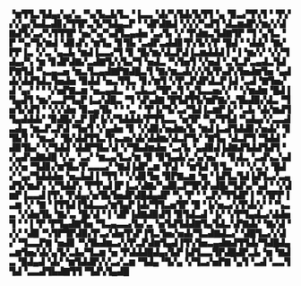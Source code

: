 ▝▆▜▜▃▜▟▄▞▄▞▃▝▚▞▙▃▙▜▃▝▐▃▃▝▟▞▚▜▟▞▙▜▜▝▄▝▉▃▞▜▚▜▝▝▛▞▞▞▄▞▙▟▃▟▊▞▜▜▛▃▜▞▜▟▄▃▛▝▝▟▛▟▇▟▝▞▞▞▚▟▜▝▟▃▆▟▛▞▆▞▞▟▇▟▜▞▃▞▚▜▜▜▛▝▅▞▚▞▚▟▜▃▄▟▅▝▃▞▙▝▞▝▛▟▆▃▜▟▇▜▛▝▜▝▄▜▃▝▛▝▚▞▜▞▆▟▝▟▊▟▚▝▆▜▄▝▊▜▙▝▃▟▛▃▟▟▊▜▚▜▞▞▛▝█▟▝▝▟▟▞▝▇▞▛▛▐▃▝▞▃▝▄▃▙▝▆▟▐▃▃▞▜▝▊▝█▞▆▞▟▃▛▟▐▃▆▟▟▟▐▝▐▝▆▞▞▝▞▞▜▟▄▞▚▝▆▝▊▟▛▟▇▞▃▟▇▜▞▞▙▞▜▝▅▟▃▝▚▜▅▜▝▞▅▟▝▃▜▃▛▃▄▟▃▜▟▛▇▜▟▝▚▃▄▃▅▝▆▃▜▃▄▟▇▛▇▟█▃▜▝▇▞▆▃▟▞▞▞▙▜▚▟▚▜▅▟▆▜▅▝▄▟▟▞▟▟▜▟▃▜▅▟▅▝▉▟▟▝▅▃▜▜▃▝▊▞▆▜▝▞▛▃▛▟▛▟▃▛▐▟▝▃▟▝▇▜▅▞▟▝▄▞▝▝▝▞▅▛▇▃▆▝▅▃▄▟▃▝▝▃▙▃▞▜▛▃▜▝▄▜▃▃▅▞▞▝▝▞▆▟▆▝█▟▐▜▄▟▜▝▆▞▃▃▛▜▄▛▐▃▞▟█▃▝▜▝▟▚▟▇▝█▜▟▜▜▞▆▛▇▞▃▜▙▟▉▞▟▃▝▜▅▜▞▟▜▝▝▞▞▟▅▝▉▃▄▜▙▝▝▝▃▝▝▛▐▞▜▞▃▞▜▟▐▃▆▛▐▞▝▃▙▝▟▞▆▟▜▜▄▟▟▟▞▝▉▟█▞▃▛▐▛▐▞▞▜▟▟▟▞▛▜▜▃▃▝▅▜▛▝▚▞▜▜▟▝▚▟▄▞▞▃▃▟▃▟▄▝▆▃▛▃▛▟▝▜▅▜▝▞▄▟▅▝▊▝▞▟▉▞▅▟▆▞▙▝▆▟▐▃▟▜▟▟▊▞▅▟▞▝▊▜▙▜▝▝▆▃▞▝█▞▟▟▜▜▃▜▚▃▅▞▟▞▟▟▆▞▟▃▛▜▞▝▇▜▄▝▟▃▛▜▝▜▟▟▝▟▉▜▙▞▝▞▜▟▟▝▟▟▛▜▙▞▟▝▞▜▙▟▆▟▅▝▃▞▙▝▄▟▉▟▐▟▇▟▜▟▟▜▟▜▝▞▄▟▚▟▇▟█▝▞▃▝▃▞▝▆▃▄▜▃▞▆▝▉▝▉▜▄▟▞▃▚▞▅▞▝▝▊▟▃▝▃▟▚▃▚▟▞▞▅▝▜▟▊▞▆▜▙▞▛▃▃▃▞▝▇▟▐▟▛▃▆▝▛▟▝▝▆▜▟▝▊▜▃▝▝▝▞▃▚▝█▟▞▝▄▞▜▟▟▟▅▝▅▃▙▟▐▝▜▜▝▝▞▟▊▜▅▝▉▛▇▃▆▝▆▝▐▟▜▃▜▟▐▟▜▃▞▃▄▟▜▞▆▟▚▝▞▜▟▟▚▝▛▜▚▟▐▛▐▃▞▟▇▞▚▟▉▃▛▜▛▟▚▟█▞▜▟▚▞▚▟▝▝▞▟▆▛▐▃▃▟▐▜▚▝▛▟▄▞▅▜▙▜▅▟▛▟█▟▄▟▛▝▚▝▛▝▝▃▛▞▜▜▟▛▐▝▚▜▛▛▐▃▆▝▞▝▇▝▐▜▜▟▐▜▟▃▃▞▆▜▄▛▐▟▞▜▜▃▅▜▛▝█▝▐▞▅▃▞▞▛▟▞▞▝▝▚▃▃▝▞▟▅▜▙▝▇▞▃▝█▞▟▝▐▝▟▛▐▟▇▟▉▟▜▝▉▜▟▃▟▝▐▞▝▞▛▜▄▟▃▞▟▟▅▜▝▝▐▝▛▝▛▜▄▟▇▜▅▝▜▃▄▃▃▞▙▞▃▝▅▜▟▜▟▟▇▜▄▜▟▃▚▛▇▟▞▝▇▞▟▝▞▞▝▟▉▝▚▜▛▜▛▟▉▞▛▃▞▟▅▜▚▛▐▜▃▜▅▞▅▟▞▜▃▟▇▟▃▞▝▟█▜▃▞▞▟▞▝▜▃▃▛▇▝▅▟▊▝▚▜▙▟▆▃▞▞▛▃▛▟▆▜▄▟▐▜▚▜▅▃▄▟▆▟▜▜▟▞▜▟█▟▄▃▆▜▅▞▟▞▄▜▞▃▙▞▜▃▆▝▅▝▛▟▟▟█▟▄▞▙▛▐▟▜▃▃▜▛▟█▟▛▃▙▝▆▝▇▟▃▝█▟▄▟▝▟▞▝▆▜▟▟▛▞▞▃▞▃▆▝▜▟▄▝▜▞▄▝▞▜▃▞▅▛▇▝▄▜▝▃▟▝▃▃▜▜▟▝▃▃▟▜▙▟▇▜▜▝▜▟▚▜▄▟█
